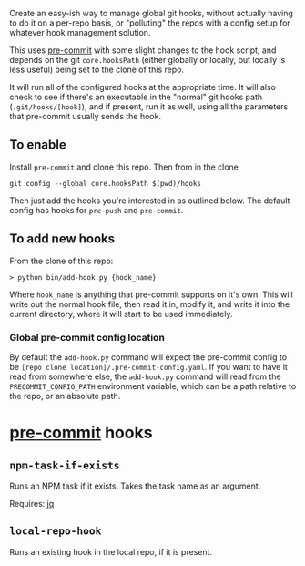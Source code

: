 Create an easy-ish way to manage global git hooks, without actually having to do it on a per-repo basis, or "polluting" the repos with a config setup for whatever hook management solution.

This uses [pre-commit](https://github.com/pre-commit/pre-commit) with some slight changes to the hook script, and depends on the git `core.hooksPath` (either globally or locally, but locally is less useful) being set to the clone of this repo.

It will run all of the configured hooks at the appropriate time.  It will also check to see if there's an executable in the "normal" git hooks path (`.git/hooks/[hook]`), and if present, run it as well, using all the parameters that pre-commit usually sends the hook.

## To enable

Install `pre-commit` and clone this repo.  Then from in the clone

```
git config --global core.hooksPath $(pwd)/hooks
```

Then just add the hooks you're interested in as outlined below.  The default config has hooks for `pre-push` and `pre-commit`.

## To add new hooks

From the clone of this repo:

```shell
> python bin/add-hook.py {hook_name}
```

Where `hook_name` is anything that pre-commit supports on it's own.  This will write out the normal hook file, then read it in, modify it, and write it into the current directory, where it will start to be used immediately.

### Global pre-commit config location

By default the `add-hook.py` command will expect the pre-commit config to be `[repo clone location]/.pre-commit-config.yaml`.  If you want to have it read from somewhere else, the `add-hook.py` command will read from the `PRECOMMIT_CONFIG_PATH` environment variable, which can be a path relative to the repo, or an absolute path.

# [pre-commit](https://github.com/pre-commit/pre-commit) hooks

## `npm-task-if-exists`

Runs an NPM task if it exists. Takes the task name as an argument.

Requires: [jq](https://github.com/jqlang/jq)

## `local-repo-hook`

Runs an existing hook in the local repo, if it is present.
